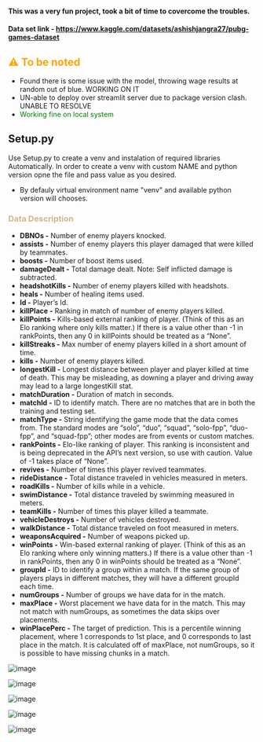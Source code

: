 #### This was a very fun project, took a bit of time to covercome the troubles. 

#### Data set link - https://www.kaggle.com/datasets/ashishjangra27/pubg-games-dataset

## <font color='Orange'>⚠️ To be noted</font></br>
- Found there is some issue with the model, throwing wage results at random out of blue. WORKING ON IT
- UN-able to deploy over streamlit server due to package version clash. UNABLE TO RESOLVE
- <font color='green'>Working fine on local system</font>

## Setup.py
Use Setup.py to create a venv and instalation of required libraries Automatically. In order to create a venv with custom NAME and python version opne the file and pass value as you desired.</br>
- By defauly virtual environment name "venv" and available python version will chooses.


### <font color="Tan">Data Description</font><a class = 'anchor' id = 'desc'></a>
- <b>DBNOs -</b> Number of enemy players knocked.
- <b>assists -</b> Number of enemy players this player damaged that were killed by teammates.
- <b>boosts -</b> Number of boost items used.
- <b>damageDealt -</b> Total damage dealt. Note: Self inflicted damage is subtracted.
- <b>headshotKills -</b> Number of enemy players killed with headshots.
- <b>heals -</b> Number of healing items used.
- <b>Id -</b> Player’s Id.
- <b>killPlace -</b> Ranking in match of number of enemy players killed.
- <b>killPoints -</b> Kills-based external ranking of player. (Think of this as an Elo ranking where only kills matter.) If there is a value other than -1 in rankPoints, then any 0 in killPoints should be treated as a “None”.
- <b>killStreaks -</b> Max number of enemy players killed in a short amount of time.
- <b>kills -</b> Number of enemy players killed.
- <b>longestKill -</b> Longest distance between player and player killed at time of death. This may be misleading, as downing a player and driving away may lead to a large longestKill stat.
- <b>matchDuration -</b> Duration of match in seconds.
- <b>matchId -</b> ID to identify match. There are no matches that are in both the training and testing set.
- <b>matchType -</b> String identifying the game mode that the data comes from. The standard modes are “solo”, “duo”, “squad”, “solo-fpp”, “duo-fpp”, and “squad-fpp”; other modes are from events or custom matches.
- <b>rankPoints -</b> Elo-like ranking of player. This ranking is inconsistent and is being deprecated in the API’s next version, so use with caution. Value of -1 takes place of “None”.
- <b>revives -</b> Number of times this player revived teammates.
- <b>rideDistance -</b> Total distance traveled in vehicles measured in meters.
- <b>roadKills -</b> Number of kills while in a vehicle.
- <b>swimDistance -</b> Total distance traveled by swimming measured in meters.
- <b>teamKills -</b> Number of times this player killed a teammate.
- <b>vehicleDestroys -</b> Number of vehicles destroyed.
- <b>walkDistance -</b> Total distance traveled on foot measured in meters.
- <b>weaponsAcquired -</b> Number of weapons picked up.
- <b>winPoints -</b> Win-based external ranking of player. (Think of this as an Elo ranking where only winning matters.) If there is a value other than -1 in rankPoints, then any 0 in winPoints should be treated as a “None”.
- <b>groupId -</b> ID to identify a group within a match. If the same group of players plays in different matches, they will have a different groupId each time.
- <b>numGroups -</b> Number of groups we have data for in the match.
- <b>maxPlace -</b> Worst placement we have data for in the match. This may not match with numGroups, as sometimes the data skips over placements.
- <b>winPlacePerc -</b> The target of prediction. This is a percentile winning placement, where 1 corresponds to 1st place, and 0 corresponds to last place in the match. It is calculated off of maxPlace, not numGroups, so it is possible to have missing chunks in a match.


![image](https://github.com/user-attachments/assets/4b7db4b7-f6ce-4bd7-8895-d2d7e0069176)

![image](https://github.com/user-attachments/assets/408516a7-c2d5-4f60-803d-098fdd52b7a9)

![image](https://github.com/user-attachments/assets/379535ea-4b96-4a79-ac92-38dd20dcdc29)

![image](https://github.com/user-attachments/assets/3049fd03-375b-40a8-98b2-1993f35857e2)

![image](https://github.com/user-attachments/assets/b901c5cf-c73e-4d6f-9425-fb2adbec485b)
